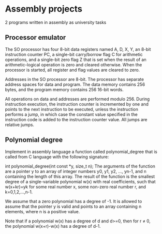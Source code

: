 # Assembly projects

2 programs written in assembly as university tasks

## Processor emulator

The SO processor has four 8-bit data registers named A, D, X, Y, an 8-bit instruction counter PC, 
a single-bit carry/borrow flag C for arithmetic operations, and a single-bit zero flag Z that is set when 
the result of an arithmetic-logical operation is zero and cleared otherwise. When the processor is started, 
all register and flag values are cleared to zero.

Addresses in the SO processor are 8-bit. The processor has separate address spaces for data and program. 
The data memory contains 256 bytes, and the program memory contains 256 16-bit words.

All operations on data and addresses are performed modulo 256. 
During instruction execution, the instruction counter is incremented by one and points to the next instruction to be executed, 
unless the instruction performs a jump, in which case the constant value specified in the instruction code is added to the instruction counter value. 
All jumps are relative jumps.

## Polynomial degree

Implement in assembly language a function called polynomial_degree that is called from C language with the following signature:

int polynomial_degree(int const *y, size_t n);
The arguments of the function are a pointer y to an array of integer numbers y0, y1, y2, ..., yn-1, 
and n containing the length of this array. The result of the function is the smallest degree of 
a single-variable polynomial w(x) with real coefficients, such that w(x+kr)=yk for some real number x, 
some non-zero real number r, and k=0,1,2,...,n-1.

We assume that a zero polynomial has a degree of -1. It is allowed to assume that the pointer y 
is valid and points to an array containing n elements, where n is a positive value.

Note that if a polynomial w(x) has a degree of d and d>=0, then for r ≠ 0, the polynomial w(x+r)-w(x) has a degree of d-1.
